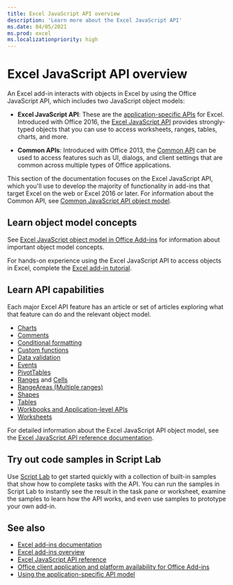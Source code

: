 ```yaml
---
title: Excel JavaScript API overview
description: 'Learn more about the Excel JavaScript API'
ms.date: 04/05/2021
ms.prod: excel
ms.localizationpriority: high
---
```


# Excel JavaScript API overview

An Excel add-in interacts with objects in Excel by using the Office JavaScript API, which includes two JavaScript object models:

* **Excel JavaScript API**: These are the [application-specific APIs](../../develop/application-specific-api-model.md) for Excel. Introduced with Office 2016, the [Excel JavaScript API](/javascript/api/excel) provides strongly-typed objects that you can use to access worksheets, ranges, tables, charts, and more.

* **Common APIs**: Introduced with Office 2013, the [Common API](/javascript/api/office) can be used to access features such as UI, dialogs, and client settings that are common across multiple types of Office applications.

This section of the documentation focuses on the Excel JavaScript API, which you'll use to develop the majority of functionality in add-ins that target Excel on the web or Excel 2016 or later. For information about the Common API, see [Common JavaScript API object model](../../develop/office-javascript-api-object-model.md).

## Learn object model concepts

See [Excel JavaScript object model in Office Add-ins](../../excel/excel-add-ins-core-concepts.md) for information about important object model concepts.

For hands-on experience using the Excel JavaScript API to access objects in Excel, complete the [Excel add-in tutorial](../../tutorials/excel-tutorial.md).

## Learn API capabilities

Each major Excel API feature has an article or set of articles exploring what that feature can do and the relevant object model.

* [Charts](../../excel/excel-add-ins-charts.md)
* [Comments](../../excel/excel-add-ins-comments.md)
* [Conditional formatting](../../excel/excel-add-ins-conditional-formatting.md)
* [Custom functions](../../excel/custom-functions-overview.md)
* [Data validation](../../excel/excel-add-ins-data-validation.md)
* [Events](../../excel/excel-add-ins-events.md)
* [PivotTables](../../excel/excel-add-ins-pivottables.md)
* [Ranges](../../excel/excel-add-ins-ranges-get.md) and [Cells](../../excel/excel-add-ins-cells.md)
* [RangeAreas (Multiple ranges)](../../excel/excel-add-ins-multiple-ranges.md)
* [Shapes](../../excel/excel-add-ins-shapes.md)
* [Tables](../../excel/excel-add-ins-tables.md)
* [Workbooks and Application-level APIs](../../excel/excel-add-ins-workbooks.md)
* [Worksheets](../../excel/excel-add-ins-worksheets.md)

For detailed information about the Excel JavaScript API object model, see the [Excel JavaScript API reference documentation](/javascript/api/excel).

## Try out code samples in Script Lab

Use [Script Lab](../../overview/explore-with-script-lab.md) to get started quickly with a collection of built-in samples that show how to complete tasks with the API. You can run the samples in Script Lab to instantly see the result in the task pane or worksheet, examine the samples to learn how the API works, and even use samples to prototype your own add-in.

## See also

* [Excel add-ins documentation](../../excel/index.yml)
* [Excel add-ins overview](../../excel/excel-add-ins-overview.md)
* [Excel JavaScript API reference](/javascript/api/excel)
* [Office client application and platform availability for Office Add-ins](../../overview/office-add-in-availability.md)
* [Using the application-specific API model](../../develop/application-specific-api-model.md)
